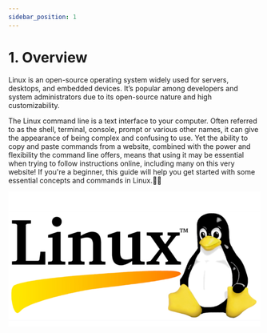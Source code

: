 ```yaml
---
sidebar_position: 1
---
```


# 1. Overview

Linux is an open-source operating system widely used for servers, desktops, and embedded devices. It’s popular among developers and system administrators due to its open-source nature and high customizability. 

The Linux command line is a text interface to your computer. Often referred to as the shell, terminal, console, prompt or various other names, it can give the appearance of being complex and confusing to use. Yet the ability to copy and paste commands from a website, combined with the power and flexibility the command line offers, means that using it may be essential when trying to follow instructions online, including many on this very website! If you're a beginner, this guide will help you get started with some essential concepts and commands in Linux.🚀🚀

![alt text](image.png)